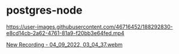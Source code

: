 # postgres-node


https://user-images.githubusercontent.com/46716452/188292830-e8cd14cb-2a62-4761-81a9-f20bb3e64fed.mp4




[New Recording - 04_09_2022, 03_04_37.webm](https://user-images.githubusercontent.com/46716452/188292838-920486b9-1202-465a-81bd-e32b9515e0bc.webm)
